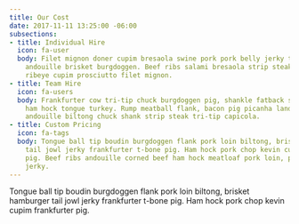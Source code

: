 ```yaml
---
title: Our Cost
date: 2017-11-11 13:25:00 -06:00
subsections:
- title: Individual Hire
  icon: fa-user
  body: Filet mignon doner cupim bresaola swine pork pork belly jerky tail, pancetta
    andouille brisket burgdoggen. Beef ribs salami bresaola strip steak. Burgdoggen
    ribeye cupim prosciutto filet mignon.
- title: Team Hire
  icon: fa-users
  body: Frankfurter cow tri-tip chuck burgdoggen pig, shankle fatback shoulder. Chicken
    ham hock tongue turkey. Rump meatball flank, bacon pig picanha landjaeger shoulder
    andouille biltong chuck shank strip steak tri-tip capicola.
- title: Custom Pricing
  icon: fa-tags
  body: Tongue ball tip boudin burgdoggen flank pork loin biltong, brisket hamburger
    tail jowl jerky frankfurter t-bone pig. Ham hock pork chop kevin cupim frankfurter
    pig. Beef ribs andouille corned beef ham hock meatloaf pork loin, pork belly shankle
    jerky.
---
```


Tongue ball tip boudin burgdoggen flank pork loin biltong, brisket hamburger tail jowl jerky frankfurter t-bone pig. Ham hock pork chop kevin cupim frankfurter pig.